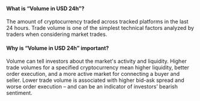 #### What is “Volume in USD 24h”?

The amount of cryptocurrency traded across tracked platforms in the last 24 hours. Trade volume is one of the simplest technical factors analyzed by traders when considering market trades.

#### Why is “Volume in USD 24h” important?

Volume can tell investors about the market's activity and liquidity. Higher trade volumes for a specified cryptocurrency mean higher liquidity, better order execution, and a more active market for connecting a buyer and seller. Lower trade volume is associated with higher bid-ask spread and worse order execution – and can be an indicator of investors’ bearish sentiment.